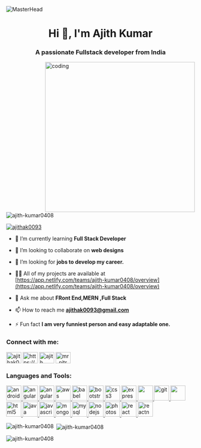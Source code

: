 ![MasterHead](https://res.cloudinary.com/dmsxwwfb5/image/upload/v1595866967/full-stack-devlopment-min.png)

<h1 align="center">Hi 👋, I'm Ajith Kumar</h1>
<h3 align="center">A passionate Fullstack developer from India</h3>
<img align="right" alt="coding" width="400" src="https://cdn.dribbble.com/users/1059583/screenshots/4171367/coding-freak.gif">

<p align="left"> <img src="https://komarev.com/ghpvc/?username=ajith-kumar0408&label=Profile%20views&color=0e75b6&style=flat" alt="ajith-kumar0408" /> </p>

<p align="left"> <a href="https://twitter.com/ajithak0093" target="blank"><img src="https://img.shields.io/twitter/follow/ajithak0093?logo=twitter&style=for-the-badge" alt="ajithak0093" /></a> </p>

- 🌱 I’m currently learning **Full Stack Developer**

- 👯 I’m looking to collaborate on **web designs**

- 🤝 I’m looking for **jobs to develop my career.**

- 👨‍💻 All of my projects are available at [https://app.netlify.com/teams/ajith-kumar0408/overview](https://app.netlify.com/teams/ajith-kumar0408/overview)

- 💬 Ask me about **FRont End,MERN ,Full Stack**

- 📫 How to reach me **ajithak0093@gmail.com**

- ⚡ Fun fact **I am very funniest person and easy adaptable one.**

<h3 align="left">Connect with me:</h3>
<p align="left">
<a href="https://twitter.com/ajithak0093" target="blank"><img align="center" src="https://www.bing.com/th?id=OIP.bEWVda3gSvaPlJ6bFEACsgAAAA&w=171&h=185&c=8&rs=1&qlt=90&o=6&dpr=1.1&pid=3.1&rm=2" alt="ajithak0093" height="30" width="40" /></a>
<a href="https://linkedin.com/in/https://www.linkedin.com/in/ajith-kumar-038667212" target="blank"><img align="center" src="https://www.bing.com/th?id=OIP.bME7Y9HkwYe0xls5ehoFuQAAAA&w=140&h=185&c=8&rs=1&qlt=90&o=6&dpr=1.1&pid=3.1&rm=2" alt="https://www.linkedin.com/in/ajith-kumar-038667212" height="30" width="40" /></a>
<a href="https://fb.com/ajith ajaxx" target="blank"><img align="center" src="https://www.bing.com/th?id=OIP.fap_AkjkpqeKi1h_g4s5PQHaEK&w=181&h=185&c=8&rs=1&qlt=90&o=6&dpr=1.1&pid=3.1&rm=2" alt="ajith ajaxx" height="30" width="40" /></a>
<a href="https://instagram.com/mr_nitrotoxic" target="blank"><img align="center" src="https://www.bing.com/th?id=OIP.Go2CQNhF_49tkKcpEl_sHQHaHZ&w=177&h=185&c=8&rs=1&qlt=90&o=6&dpr=1.1&pid=3.1&rm=2" alt="mr_nitrotoxic" height="30" width="40" /></a>
</p>

<h3 align="left">Languages and Tools:</h3>
<p align="left"> <a href="https://developer.android.com" target="_blank" rel="noreferrer"> <img src="https://www.bing.com/th?id=OIP._duSdVfhAfYvtvdtA5hKuAHaEK&w=185&h=185&c=8&rs=1&qlt=90&o=6&dpr=1.1&pid=3.1&rm=2" alt="android" width="40" height="40"/> </a> <a href="https://angular.io" target="_blank" rel="noreferrer"> <img src="https://angular.io/assets/images/logos/angular/angular.svg" alt="angular" width="40" height="40"/> </a> <a href="https://angular.io" target="_blank" rel="noreferrer"> <img src="https://www.bing.com/th?id=OIP.PeOMGrlVHERogA8T6mBDhgHaFj&w=184&h=185&c=8&rs=1&qlt=90&o=6&dpr=1.1&pid=3.1&rm=2" alt="angularjs" width="40" height="40"/> </a> <a href="https://aws.amazon.com" target="_blank" rel="noreferrer"> <img src="https://www.bing.com/th?id=OIP.Sd4Hxz8_CqID29kyj5-k9wHaEc&w=282&h=169&c=8&rs=1&qlt=90&o=6&dpr=1.1&pid=3.1&rm=2" alt="aws" width="40" height="40"/> </a> <a href="https://babeljs.io/" target="_blank" rel="noreferrer"> <img src="https://www.vectorlogo.zone/logos/babeljs/babeljs-icon.svg" alt="babel" width="40" height="40"/> </a> <a href="https://getbootstrap.com" target="_blank" rel="noreferrer"> <img src="https://www.bing.com/th?id=OSK.428adf0cfff1b37fe29add36aad898ac:OSK.68c1a12a01c9149d1cc17a01bf32bc26:OSK.6369cc7cb99b3a1eca38327120177828:OSK.ba13f442edde2a689da52b7784617c05:OSK.0ad98be23cb1524e9db9338eb24da1e1&w=80&h=80&c=7&rs=1&qlt=80&o=6&dpr=1.1&pid=SANGAM&bw=3&bc=ffffff" alt="bootstrap" width="40" height="40"/> </a> <a href="https://www.w3schools.com/css/" target="_blank" rel="noreferrer"> <img src="https://www.bing.com/th?id=OIP.ayAY9cZTL2wpgG7wb_sVjQHaEM&w=190&h=185&c=8&rs=1&qlt=90&o=6&dpr=1.1&pid=3.1&rm=2" alt="css3" width="40" height="40"/> </a> <a href="https://expressjs.com" target="_blank" rel="noreferrer"> <img src="https://www.bing.com/th?id=OIP.WyIlnq8ZHHzLanX1YHSlTAHaDF&w=341&h=165&c=8&rs=1&qlt=90&o=6&dpr=1.1&pid=3.1&rm=2" alt="express" width="40" height="40"/> </a> <a href="https://www.figma.com/" target="_blank" rel="noreferrer"> <img src="https://www.bing.com/th?id=OIP.wd607zuEKosPS4uqIjtBHwHaD0&w=347&h=179&c=8&rs=1&qlt=90&o=6&dpr=1.1&pid=3.1&rm=2" width="40" height="40"/> </a> <a href="https://git-scm.com/" target="_blank" rel="noreferrer"> <img src="https://www.bing.com/th?id=OIP.hlkPo0baESkTl0qCaBtw7gHaDG&w=350&h=146&c=8&rs=1&qlt=90&o=6&dpr=1.1&pid=3.1&rm=2" alt="git" width="40" height="40"/> </a> <a href="https://heroku.com" target="_blank" rel="noreferrer"> <img src="https://www.bing.com/th?id=OIP.Fx8ygbQBdvz3yR8Y4G3PlAHaHa&w=162&h=165&c=8&rs=1&qlt=90&o=6&dpr=1.1&pid=3.1&rm=2" width="40" height="40"/> </a> <a href="https://www.w3.org/html/" target="_blank" rel="noreferrer"> <img src="https://th.bing.com/th/id/OIP.yaBt-afemMFrmPFD43G-qQHaGY?w=198&h=180&c=7&r=0&o=5&dpr=1.1&pid=1.7" alt="html5" width="40" height="40"/> </a> <a href="https://www.java.com" target="_blank" rel="noreferrer"> <img src="https://th.bing.com/th/id/OIP.y4RWz5PsJyILoSkW_VPcXQHaFj?w=243&h=182&c=7&r=0&o=5&dpr=1.1&pid=1.7" alt="java" width="40" height="40"/> </a> <a href="https://developer.mozilla.org/en-US/docs/Web/JavaScript" target="_blank" rel="noreferrer"> <img src="https://th.bing.com/th/id/OIP.YPYdVAg5ieRspLI6HIpmDQHaIB?w=173&h=187&c=7&r=0&o=5&dpr=1.1&pid=1.7" alt="javascript" width="40" height="40"/> </a> <a href="https://www.mongodb.com/" target="_blank" rel="noreferrer"> <img src="https://www.pngkit.com/png/detail/225-2254691_9kib-354x415-unnamed-mongodb-logo-svg.png" alt="mongodb" width="40" height="40"/> </a> <a href="https://www.mysql.com/" target="_blank" rel="noreferrer"> <img src="https://th.bing.com/th/id/OIP.lIIc_svaWdGdEJuEk7TBlgHaHa?w=170&h=180&c=7&r=0&o=5&dpr=1.1&pid=1.7" alt="mysql" width="40" height="40"/> </a> <a href="https://nodejs.org" target="_blank" rel="noreferrer"> <img src="https://th.bing.com/th/id/OIP.hUWKZxe-0H19tRRpKNPN0AAAAA?w=153&h=180&c=7&r=0&o=5&dpr=1.1&pid=1.7" alt="nodejs" width="40" height="40"/> </a> <a href="https://www.photoshop.com/en" target="_blank" rel="noreferrer"> <img src="https://th.bing.com/th/id/OIP.yZB6oNTlO2acN7O5NbSTsAHaHa?w=204&h=204&c=7&r=0&o=5&dpr=1.1&pid=1.7" alt="photoshop" width="40" height="40"/> </a> <a href="https://reactjs.org/" target="_blank" rel="noreferrer"> <img src="https://th.bing.com/th/id/OIP.f3TiXzGO8HUMCNpMitHMrwHaHI?w=169&h=180&c=7&r=0&o=5&dpr=1.1&pid=1.7" alt="react" width="40" height="40"/> </a> <a href="https://reactnative.dev/" target="_blank" rel="noreferrer"> <img src="https://th.bing.com/th/id/OIP.qRj7V76YxHTlrLhwXSrFjQHaDc?pid=ImgDet&rs=1" alt="reactnative" width="40" height="40"/> </a> </p>

<p><img align="left" src="https://github-readme-stats.vercel.app/api/top-langs?username=ajith-kumar0408&show_icons=true&locale=en&layout=compact" alt="ajith-kumar0408" /></p>

<p>&nbsp;<img align="center" src="https://github-readme-stats.vercel.app/api?username=ajith-kumar0408&show_icons=true&locale=en" alt="ajith-kumar0408" /></p>

<p><img align="center" src="https://github-readme-streak-stats.herokuapp.com/?user=ajith-kumar0408&" alt="ajith-kumar0408" /></p>
